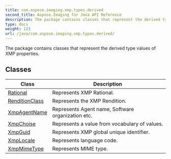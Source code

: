 ```yaml
---
title: com.aspose.imaging.xmp.types.derived
second_title: Aspose.Imaging for Java API Reference
description: The package contains classes that represent the derived type values of XMP properties.
type: docs
weight: 123
url: /java/com.aspose.imaging.xmp.types.derived/
---
```


The package contains classes that represent the derived type values of XMP properties.


## Classes

| Class | Description |
| --- | --- |
| [Rational](../com.aspose.imaging.xmp.types.derived/rational) | Represents XMP Rational. |
| [RenditionClass](../com.aspose.imaging.xmp.types.derived/renditionclass) | Represents the XMP Rendition. |
| [XmpAgentName](../com.aspose.imaging.xmp.types.derived/xmpagentname) | Represents Agent name, Software organization etc. |
| [XmpChoise<T>](../com.aspose.imaging.xmp.types.derived/xmpchoise) | Represents a value from vocabulary of values. |
| [XmpGuid](../com.aspose.imaging.xmp.types.derived/xmpguid) | Represents XMP global unique identifier. |
| [XmpLocale](../com.aspose.imaging.xmp.types.derived/xmplocale) | Represents language code. |
| [XmpMimeType](../com.aspose.imaging.xmp.types.derived/xmpmimetype) | Represents MIME type. |
